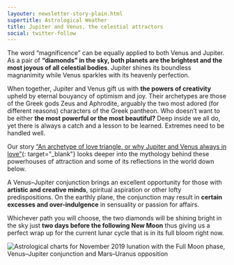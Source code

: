 ```yaml
---
layouter: newsletter-story-plain.html
supertitle: Astrological Weather
title: Jupiter and Venus, the celestial attractors
social: twitter-follow
---
```


The word “magnificence” can be equally applied to both Venus and Jupiter. As a pair of **“diamonds” in the sky, both planets are the brightest and the most joyous of all celestial bodies**. Jupiter shines its boundless magnanimity while Venus sparkles with its heavenly perfection.

When together, Jupiter and Venus gift us with **the powers of creativity** upheld by eternal bouyancy of optimism and joy. Their archetypes are those of the Greek gods Zeus and Aphrodite, arguably the two most adored (for different reasons) characters of the Greek pantheon. Who doesn’t want to be either **the most powerful or the most beautiful?** Deep inside we all do, yet there is always a catch and a lesson to be learned. Extremes need to be handled well.

Our story [“An archetype of love triangle, or why Jupiter and Venus always in love”](/posts/astrology/interpretation/2019/01/28/love-triangle-of-jupiter-venus.html){: target="_blank"} looks deeper into the mythology behind these powerhouses of attraction and some of its reflections in the world down below.

A Venus–Jupiter conjunction brings an excellent opportunity for those with **artistic and creative minds**, spiritual aspiration or other lofty predispositions. On the earthly plane, the conjunction may result in **certain excesses and over-indulgence** in sensuality or passion for affairs.

Whichever path you will choose, the two diamonds will be shining bright in the sky just **two days before the following New Moon** thus giving us a perfect wrap up for the current lunar cycle that is in its full bloom right now.

<img class="lazyload inline border" data-srcset="/images/newsletters/tn-chart-2019-11-12.png" alt="Astrological charts for November 2019 lunation with the Full Moon phase, Venus–Jupiter conjunction and Mars–Uranus opposition">

